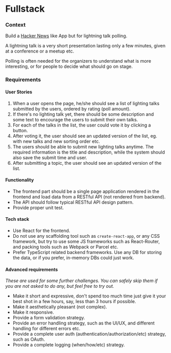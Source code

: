 # Fullstack

### Context

Build a [Hacker News](https://news.ycombinator.com/) like App but for lightning talk polling.

A lightning talk is a very short presentation lasting only a few minutes, given at a conference or a meetup etc.

Polling is often needed for the organizers to understand what is more interesting, or for people to decide what should go on stage.

### Requirements

#### User Stories

1. When a user opens the page, he/she should see a list of lighting talks submitted by the users, ordered by rating \(poll amount\).
2. If there's no lighting talk yet, there should be some description and some text to encourage the users to submit their own talks.
3. For each of the talks in the list, the user could vote it by clicking a button.
4. After voting it, the user should see an updated version of the list, eg. with new talks and new sorting order etc.
5. The users should be able to submit new lighting talks anytime. The required information is the title and description, while the system should also save the submit time and user.
6. After submitting a topic, the user should see an updated version of the list.

#### Functionality

* The frontend part should be a single page application rendered in the frontend and load data from a RESTful API \(not rendered from backend\).
* The API should follow typical RESTful API design pattern.
* Provide proper unit test.

#### Tech stack

* Use React for the frontend.
* Do not use any scaffolding tool such as `create-react-app`, or any CSS framework, but try to use some JS frameworks such as React-Router, and packing tools such as Webpack or Parcel etc.
* Prefer TypeScript related backend frameworks. Use any DB for storing the data, or if you prefer, in-memory DBs could just work.

#### Advanced requirements

_These are used for some further challenges. You can safely skip them if you are not asked to do any, but feel free to try out._

* Make it short and expressive, don't spend too much time just give it your best shot in a few hours, say, less than 3 hours if possible.
* Make it aesthetically pleasant (not complex).
* Make it responsive.
* Provide a form validation strategy.
* Provide an error handling strategy, such as the UI/UX, and different handling for different errors etc.
* Provide a complete user auth \(authentication/authorization/etc\) strategy, such as OAuth.
* Provide a complete logging \(when/how/etc\) strategy.
